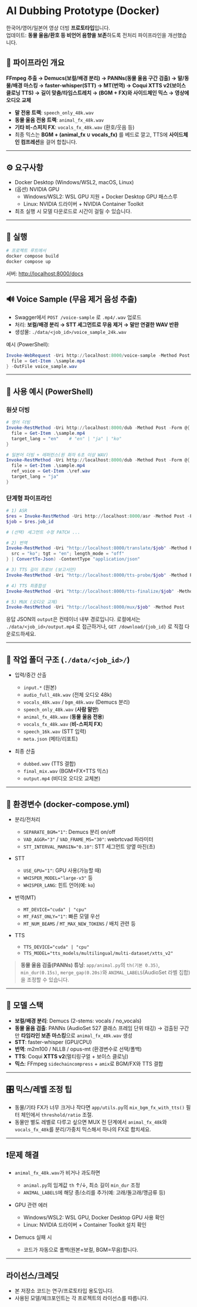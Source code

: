 # AI Dubbing Prototype (Docker)

한국어/영어/일본어 영상 더빙 **프로토타입**입니다.  
업데이트: **동물 울음/환호 등 비언어 음향을 보존**하도록 전처리 파이프라인을 개선했습니다.

## 🧭 파이프라인 개요
**FFmpeg 추출 → Demucs(보컬/배경 분리) → PANNs(동물 울음 구간 검출) → 말/동물/배경 마스킹 → faster-whisper(STT) → MT(번역) → Coqui XTTS v2(보이스 클로닝 TTS) → 길이 맞춤/타임스트레치 → (BGM + FX)와 사이드체인 믹스 → 영상에 오디오 교체**

- **말 전용 트랙**: `speech_only_48k.wav`
- **동물 울음 전용 트랙**: `animal_fx_48k.wav`
- **기타 비-스피치 FX**: `vocals_fx_48k.wav` (환호/웃음 등)
- 최종 믹스는 **BGM + (animal_fx ∪ vocals_fx)** 를 베드로 깔고, TTS에 **사이드체인 컴프레션**을 걸어 합칩니다.

---

## ⚙️ 요구사항
- Docker Desktop (Windows/WSL2, macOS, Linux)
- (옵션) NVIDIA GPU  
  - Windows/WSL2: WSL GPU 지원 + Docker Desktop GPU 패스스루  
  - Linux: NVIDIA 드라이버 + NVIDIA Container Toolkit
- 최초 실행 시 모델 다운로드로 시간이 걸릴 수 있습니다.

---

## 🚀 실행
```bash
# 프로젝트 루트에서
docker compose build
docker compose up
````

서버: [http://localhost:8000/docs](http://localhost:8000/docs)

---

## 🔊 Voice Sample (무음 제거 음성 추출)

* Swagger에서 `POST /voice-sample` 로 `.mp4/.wav` 업로드
* 처리: **보컬/배경 분리 → STT 세그먼트로 무음 제거 → 말만 연결한 WAV 반환**
* 생성물: `./data/<job_id>/voice_sample_24k.wav`

예시 (PowerShell):

```powershell
Invoke-WebRequest -Uri http://localhost:8000/voice-sample -Method Post -Form @{
  file = Get-Item .\sample.mp4
} -OutFile voice_sample.wav
```

---

## 🧪 사용 예시 (PowerShell)

### 원샷 더빙

```powershell
# 영어 더빙
Invoke-RestMethod -Uri http://localhost:8000/dub -Method Post -Form @{
  file = Get-Item .\sample.mp4
  target_lang = "en"    # "en" | "ja" | "ko"
}

# 일본어 더빙 + 레퍼런스(원 화자 6초 이상 WAV)
Invoke-RestMethod -Uri http://localhost:8000/dub -Method Post -Form @{
  file = Get-Item .\sample.mp4
  ref_voice = Get-Item .\ref.wav
  target_lang = "ja"
}
```

### 단계형 파이프라인

```powershell
# 1) ASR
$res = Invoke-RestMethod -Uri http://localhost:8000/asr -Method Post -Form @{ file = Get-Item .\sample.mp4 }
$job = $res.job_id

# (선택) 세그먼트 수정 PATCH ...

# 2) 번역
Invoke-RestMethod -Uri "http://localhost:8000/translate/$job" -Method Post -Body (@{
  src = "ko"; tgt = "en"; length_mode = "off"
} | ConvertTo-Json) -ContentType "application/json"

# 3) TTS 길이 프로브 (보고서만)
Invoke-RestMethod -Uri "http://localhost:8000/tts-probe/$job" -Method Post -Form @{ target_lang = "en" }

# 4) TTS 최종합성
Invoke-RestMethod -Uri "http://localhost:8000/tts-finalize/$job" -Method Post -Form @{ target_lang = "en" }

# 5) MUX (오디오 교체)
Invoke-RestMethod -Uri "http://localhost:8000/mux/$job" -Method Post
```

응답 JSON의 `output`은 컨테이너 내부 경로입니다. 로컬에서는 `./data/<job_id>/output.mp4` 로 접근하거나, `GET /download/{job_id}` 로 직접 다운로드하세요.

---

## 📂 작업 폴더 구조 (`./data/<job_id>/`)

* 입력/중간 산출

  * `input.*` (원본)
  * `audio_full_48k.wav` (전체 오디오 48k)
  * `vocals_48k.wav` / `bgm_48k.wav` (Demucs 분리)
  * `speech_only_48k.wav` (**사람 말만**)
  * `animal_fx_48k.wav` (**동물 울음 전용**)
  * `vocals_fx_48k.wav` (**비-스피치 FX**)
  * `speech_16k.wav` (STT 입력)
  * `meta.json` (메타/리포트)
* 최종 산출

  * `dubbed.wav` (TTS 결합)
  * `final_mix.wav` (BGM+FX+TTS 믹스)
  * `output.mp4` (비디오 오디오 교체본)

---

## 🔧 환경변수 (docker-compose.yml)

* 분리/전처리

  * `SEPARATE_BGM="1"`: Demucs 분리 on/off
  * `VAD_AGGR="3"` / `VAD_FRAME_MS="30"`: webrtcvad 파라미터
  * `STT_INTERVAL_MARGIN="0.10"`: STT 세그먼트 양옆 마진(초)
* STT

  * `USE_GPU="1"`: GPU 사용(가능할 때)
  * `WHISPER_MODEL="large-v3"` 등
  * `WHISPER_LANG`: 힌트 언어(예: `ko`)
* 번역(MT)

  * `MT_DEVICE="cuda" | "cpu"`
  * `MT_FAST_ONLY="1"`: 빠른 모델 우선
  * `MT_NUM_BEAMS` / `MT_MAX_NEW_TOKENS` / 배치 관련 등
* TTS

  * `TTS_DEVICE="cuda" | "cpu"`
  * `TTS_MODEL="tts_models/multilingual/multi-dataset/xtts_v2"`

> **동물 울음 검출(PANNs) 튜닝**: `app/animal.py`의
> `th(기본 0.35)`, `min_dur(0.15s)`, `merge_gap(0.20s)`와
> `ANIMAL_LABELS`(AudioSet 라벨 집합)을 조정할 수 있습니다.

---

## 🧠 모델 스택

* **보컬/배경 분리**: Demucs (2-stems: vocals / no_vocals)
* **동물 울음 검출**: PANNs (AudioSet 527 클래스 프레임 단위 태깅)
  → 검출된 구간만 **타임라인 보존 마스킹**으로 `animal_fx_48k.wav` 생성
* **STT**: faster-whisper (GPU/CPU)
* **번역**: m2m100 / NLLB / opus-mt (환경변수로 선택/폴백)
* **TTS**: Coqui **XTTS v2**(멀티링구얼 + 보이스 클로닝)
* **믹스**: FFmpeg `sidechaincompress` + `amix`로 BGM/FX와 TTS 결합

---

## 🎛️ 믹스/레벨 조정 팁

* 동물/기타 FX가 너무 크거나 작다면 `app/utils.py`의
  `mix_bgm_fx_with_tts()` 필터 체인에서 `threshold/ratio` 조절.
* 동물만 별도 레벨로 다루고 싶으면 MUX 전 단계에서
  `animal_fx_48k`와 `vocals_fx_48k`를 분리/가중치 믹스해서 하나의 FX로 합치세요.

---

## ❗️문제 해결

* `animal_fx_48k.wav`가 비거나 과도하면

  * `animal.py`의 임계값 `th` ↑/↓, 최소 길이 `min_dur` 조정
  * `ANIMAL_LABELS`에 해당 종/소리를 추가(예: 고래/돌고래/맹금류 등)
* GPU 관련 에러

  * Windows/WSL2: WSL GPU, Docker Desktop GPU 사용 확인
  * Linux: NVIDIA 드라이버 + Container Toolkit 설치 확인
* Demucs 실패 시

  * 코드가 자동으로 폴백(원본=보컬, BGM=무음)합니다.

---

## 라이선스/크레딧

* 본 저장소 코드는 연구/프로토타입 용도입니다.
* 사용된 모델/체크포인트는 각 프로젝트의 라이선스를 따릅니다.
